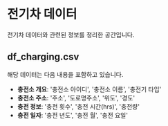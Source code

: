 # 전기차 데이터
전기차 데이터와 관련된 정보를 정리한 공간입니다.

## df_charging.csv
해당 데이터는 다음 내용을 포함하고 있습니다.
- **충전소 개요**: '충전소 아이디', '충전소 이름', '충전기 타입'
- **충전소 주소**: '주소', '도로명주소', '위도', '경도'
- **충전 정보**: '충전 횟수', '충전 시간(hrs)', '충전량'
- **충전 일자**: '충전 년도', '충전 월', '충전 요일'
